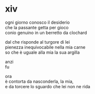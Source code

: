 # xiv

ogni giorno conosco il desiderio  
che la passante getta per gioco  
conio genuino in un berretto da clochard

dal che risponde al turgore di lei  
pienezza inequivocabile nella mia carne  
so che è uguale alla mia la sua argilla

anzi  
fu

ora  
è contorta da nasconderla, la mia,  
e da torcere lo sguardo che lei non ne rida
